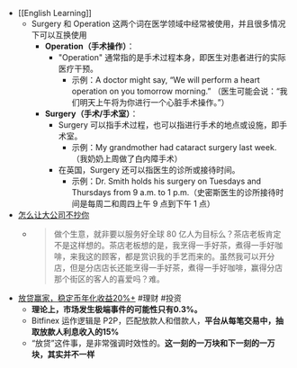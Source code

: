 - [[English Learning]]
	- Surgery 和 Operation 这两个词在医学领域中经常被使用，并且很多情况下可以互换使用
		- **Operation（手术操作）**：
			- "Operation" 通常指的是手术过程本身，即医生对患者进行的实际医疗干预。
				- 示例：A doctor might say, “We will perform a heart operation on you tomorrow morning.” （医生可能会说：“我们明天上午将为你进行一个心脏手术操作。”）
		- **Surgery（手术/手术室）**：
			- Surgery 可以指手术过程，也可以指进行手术的地点或设施，即手术室。
				- 示例：My grandmother had cataract surgery last week.（我奶奶上周做了白内障手术）
			- 在英国，Surgery 还可以指医生的诊所或接待时间。
				- 示例：Dr. Smith holds his surgery on Tuesdays and Thursdays from 9 a.m. to 1 p.m.（史密斯医生的诊所接待时间是每周二和周四上午 9 点到下午 1 点）
- [怎么让大公司不抄你](https://blog.lyric.im/p/how-to-prevent-big-companies-from-copying-you)
	- > 做个生意，就非要以服务好全球 80 亿人为目标么？茶店老板肯定不是这样想的。茶店老板想的是，我烹得一手好茶，煮得一手好咖啡，来我这的顾客，都是赏识我的手艺而来的。虽然我可以开分店，但是分店店长还能烹得一手好茶，煮得一手好咖啡，赢得分店那个街区的客人的喜爱吗？难。
- [放贷赢家，稳定币年化收益20%+](https://quail.ink/yishi/p/fang-dai-ying-jia) #理财 #投资
	- **理论上，市场发生极端事件的可能性只有0.3%。**
	- Bitfinex 运作逻辑是 P2P，匹配放款人和借款人，**平台从每笔交易中，抽取放款人利息收入的15%**
	- “放贷”这件事，是非常强调时效性的。**这一刻的一万块和下一刻的一万块，其实并不一样**